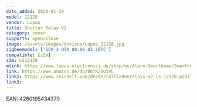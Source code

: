 ```yaml
---
date_added: 2020-01-29
model: 12128
vendor: Lupus
title: Shutter Relay V2
category: cover
supports: open/close
image: /assets/images/devices/Lupus_12128.jpg
zigbeemodel: ['SCM-3-OTA_00.00.03.16TC']
compatible: [z2m]
z2m: LS12128
mlink: https://www.lupus-electronics.de/shop/en/Alarm-Smarthome/Smarthome-Home-Automation/LUPUS-Shutter-relay-V2-p.html
link: https://www.amazon.de/dp/B07KZ8Q3VL
link2: https://www.reichelt.com/de/de/rollladenrelais-v2-ls-12128-p247796.html
link3: 
---
```

EAN: 4260195434370
